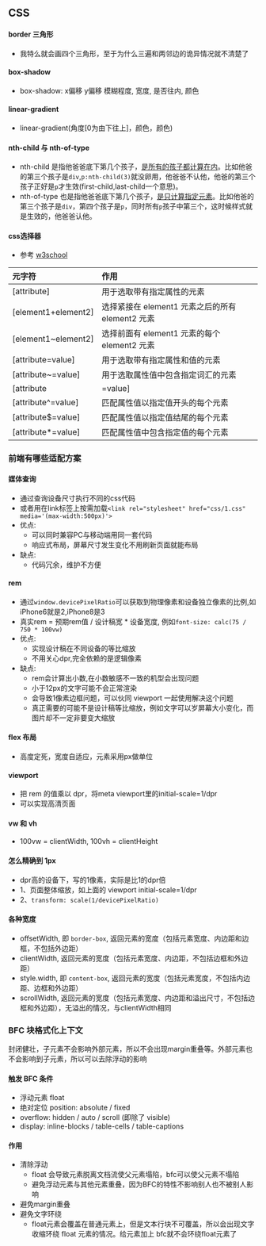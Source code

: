 ## CSS

#### border 三角形
- 我特么就会画四个三角形，至于为什么三遍和两邻边的诡异情况就不清楚了

#### box-shadow
- box-shadow: x偏移 y偏移 模糊程度, 宽度, 是否往内, 颜色

#### linear-gradient
- linear-gradient(角度[0为由下往上]，颜色，颜色)

#### nth-child 与 nth-of-type
- nth-child 是指他爸爸底下第几个孩子，<u>是所有的孩子都计算在内</u>。比如他爸的第三个孩子是`div`,`p:nth-child(3)`就没卵用，他爸爸不认他，他爸的第三个孩子正好是`p`才生效(first-child,last-child一个意思)。
- nth-of-type 也是指他爸爸底下第几个孩子，<u>是只计算指定元素</u>。比如他爸的第三个孩子是`div`，第四个孩子是`p`，同时所有`p`孩子中第三个，这时候样式就是生效的，他爸爸认他。

#### css选择器
- 参考 [w3school](https://www.w3school.com.cn/cssref/css_selectors.ASP)

| 元字符 | 作用 |
| :------| :------ |
| [attribute] | 用于选取带有指定属性的元素 |
| [element1+element2] | 选择紧接在 element1 元素之后的所有 element2 元素 |
| [element1~element2] | 选择前面有 element1 元素的每个 element2 元素 |
| [attribute=value] | 用于选取带有指定属性和值的元素 |
| [attribute~=value] | 用于选取属性值中包含指定词汇的元素 |
| [attribute|=value] | 用于选取带有以指定值开头的属性值的元素，该值必须是整个单词 |
| [attribute^=value] | 匹配属性值以指定值开头的每个元素 |
| [attribute$=value] | 匹配属性值以指定值结尾的每个元素 |
| [attribute*=value] | 匹配属性值中包含指定值的每个元素 |

### 前端有哪些适配方案

#### 媒体查询
- 通过查询设备尺寸执行不同的css代码
- 或者用在link标签上按需加载`<link rel="stylesheet" href="css/1.css" media='(max-width:500px)'>`
- 优点:
  - 可以同时兼容PC与移动端用同一套代码
  - 响应式布局，屏幕尺寸发生变化不用刷新页面就能布局
- 缺点:
  - 代码冗余，维护不方便

#### rem
- 通过`window.devicePixelRatio`可以获取到物理像素和设备独立像素的比例,如iPhone6就是2,iPhone8是3
- 真实rem = 预期rem值 / 设计稿宽 * 设备宽度, 例如`font-size: calc(75 / 750 * 100vw)`
- 优点:
  - 实现设计稿在不同设备的等比缩放
  - 不用关心dpr,完全依赖的是逻辑像素
- 缺点:
  - rem会计算出小数,在小数敏感不一致的机型会出现问题
  - 小于12px的文字可能不会正常渲染
  - 会导致1像素边框问题，可以伙同 viewport 一起使用解决这个问题
  - 真正需要的可能不是设计稿等比缩放，例如文字可以岁屏幕大小变化，而图片却不一定非要变大缩放

#### flex 布局
- 高度定死，宽度自适应，元素采用px做单位

#### viewport
- 把 rem 的值乘以 dpr，将meta viewport里的initial-scale=1/dpr
- 可以实现高清页面

#### vw 和 vh
- 100vw = clientWidth, 100vh = clientHeight

#### 怎么精确到 1px
- dpr高的设备下，写的1像素，实际是比1的dpr倍
- 1、页面整体缩放，如上面的 viewport initial-scale=1/dpr
- 2、`transform: scale(1/devicePixelRatio)`

#### 各种宽度
- offsetWidth, 即 `border-box`, 返回元素的宽度（包括元素宽度、内边距和边框，不包括外边距）
- clientWidth, 返回元素的宽度（包括元素宽度、内边距，不包括边框和外边距）
- style.width, 即 `content-box`, 返回元素的宽度（包括元素宽度，不包括内边距、边框和外边距）
- scrollWidth, 返回元素的宽度（包括元素宽度、内边距和溢出尺寸，不包括边框和外边距），无溢出的情况，与clientWidth相同

### BFC 块格式化上下文
封闭健壮，子元素不会影响外部元素，所以不会出现margin重叠等。外部元素也不会影响到子元素，所以可以去除浮动的影响

#### 触发 BFC 条件
- 浮动元素 float
- 绝对定位 position: absolute / fixed
- overflow: hidden / auto / scroll (即除了 visible)
- display: inline-blocks / table-cells / table-captions

#### 作用
- 清除浮动
  - float 会导致元素脱离文档流使父元素塌陷，bfc可以使父元素不塌陷
  - 避免浮动元素与其他元素重叠，因为BFC的特性不影响别人也不被别人影响
- 避免margin重叠
- 避免文字环绕
  - float元素会覆盖在普通元素上，但是文本行块不可覆盖，所以会出现文字收缩环绕 float 元素的情况。给元素加上 bfc就不会环绕float元素了